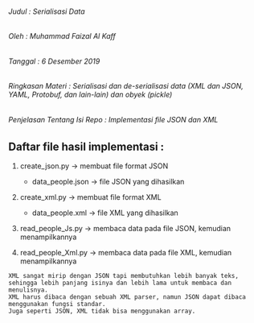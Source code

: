 ###### Judul : Serialisasi Data
###### Oleh : Muhammad Faizal Al Kaff
###### Tanggal : 6 Desember 2019
###### Ringkasan Materi : Serialisasi dan de-serialisasi data (XML dan JSON, YAML, Protobuf, dan lain-lain) dan obyek (pickle)
###### Penjelasan Tentang Isi Repo : Implementasi file JSON dan XML

## Daftar file hasil implementasi :
1. create_json.py -> membuat file format JSON
	- data_people.json -> file JSON yang dihasilkan
	
2. create_xml.py -> membuat file format XML
	- data_people.xml -> file XML yang dihasilkan
	
3. read_people_Js.py -> membaca data pada file JSON, kemudian menampilkannya

4. read_people_Xml.py -> membaca data pada file XML, kemudian menampilkannya

```
XML sangat mirip dengan JSON tapi membutuhkan lebih banyak teks,
sehingga lebih panjang isinya dan lebih lama untuk membaca dan menulisnya. 
XML harus dibaca dengan sebuah XML parser, namun JSON dapat dibaca menggunakan fungsi standar. 
Juga seperti JSON, XML tidak bisa menggunakan array.
```
